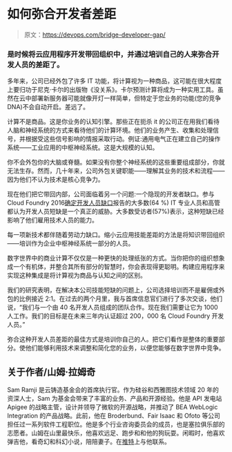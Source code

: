 # 如何弥合开发者差距

> 原文：<https://devops.com/bridge-developer-gap/>

### 是时候将云应用程序开发带回组织中，并通过培训自己的人来弥合开发人员的差距了。

多年来，公司已经外包了许多 IT 功能，将计算视为一种商品，这可能在很大程度上要归功于尼克·卡尔的出版物《没关系》。卡尔预测计算将成为一种实用工具。虽然在云中部署新服务器可能就像开灯一样简单，但特定于您业务的功能(您的竞争 DNA)不会自动开启。差远了。

计算不是商品。这是你业务的认知引擎。那些正在扼杀 it 的公司正在用我们看待人脑和神经系统的方式来看待他们的计算环境。他们的业务产生、收集和处理信号，并根据受这些信号影响的情报采取行动。例证:通用电气正在建立自己的操作系统——工业应用的中枢神经系统。这是大规模的认知。

你不会外包你的大脑或脊髓。如果没有你整个神经系统的这些重要组成部分，你就无法生存。然而，几十年来，公司外包关键职能——理解其业务的技术和流程——因为他们不认为技术是核心竞争力。

现在他们把它带回内部，公司面临着另一个问题:一个隐现的开发者缺口。参与 Cloud Foundry 2016[确定开发人员缺口](https://www.cloudfoundry.org/learn/developer-gap-2016/)报告的大多数(64 %) IT 专业人员和高管都认为开发人员短缺是一个真正的威胁。大多数受访者(57%)表示，这种短缺已经影响了他们雇用技术人员的能力。

每一项新技术都伴随着劳动力缺口。缩小云应用技能差距的方法是将知识带回组织——培训作为企业中枢神经系统一部分的人员。

数字世界中的商业计算不仅仅是一种更快的处理纸张的方式。当你把你的组织想象成一个有机体，并整合其所有部分的智慧时，你会表现得更聪明。构建应用程序来实现这种集成是将计算视为商品与认知之间的区别。

我们的研究表明，在解决本公司技能短缺的问题上，公司选择培训而不是雇佣或外包的比例接近 2:1。在过去的两个月里，我与首席信息官们进行了多次交谈，他们说，“我们与一个由 40 名开发人员组成的团队合作。现在我们需要让它为 1000 人工作。我们的目标是在未来三年内认证超过 200，000 名 Cloud Foundry 开发人员。”

弥合这种开发人员差距的最佳方式是培训你自己的人。把它们看作是整体的重要部分。使他们能够利用技术来调整和简化您的业务，以便您能够在数字世界中竞争。

## 关于作者/山姆·拉姆奇

Sam Ramji 是云铸造基金会的首席执行官。作为硅谷和西雅图技术领域 20 年的资深人士，Sam 为基金会带来了丰富的业务、产品和开源经验。他是 API 发电站 Apigee 的战略主管，设计并领导了微软的开源战略，并推动了 BEA WebLogic Integration 的产品战略。此前，他在 Broderbund、Fair Isaac 和 Ofoto 等公司担任过一系列软件工程职位。他是多个行业咨询委员会的成员，也是塞拉俱乐部的志愿者。山姆在山里最快乐，他喜欢远足、跑步和和他的狗玩耍。闲暇时，他喜欢弹吉他，看奇幻和科幻小说，陪陪妻子。在[推特](https://twitter.com/sramji)上与他联系。